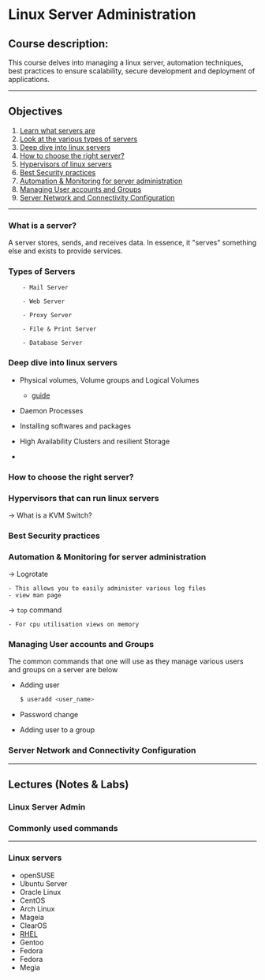 # Linux Server Administration 

## Course description:

This course delves into managing a linux server, automation techniques, best practices to ensure scalability, secure development and deployment of applications.

---

## Objectives

1. [Learn what servers are](#what-is-a-server)
2. [Look at the various types of servers](#types-of-servers)
3. [Deep dive into linux servers](#deep-dive-into-linux-servers)
4. [How to choose the right server?](#how-to-choose-the-right-server)
5. [Hypervisors of linux servers](#hypervisors-that-can-run-linux-servers)
6. [Best Security practices](#best-security-practices)
7. [Automation & Monitoring for server administration](#automation--monitoring-for-server-administration)
8. [Managing User accounts and Groups](#managing-user-accounts-and-groups)
9. [Server Network and Connectivity Configuration](#server-network-and-connectivity-configuration)

---
### What is a server?
A server stores, sends, and receives data. In essence, it "serves" something else and exists to provide services. 

### Types of Servers

        - Mail Server

        - Web Server

        - Proxy Server

        - File & Print Server

        - Database Server


### Deep dive into linux servers

- Physical volumes, Volume groups and Logical Volumes
    - [guide](https://web.mit.edu/rhel-doc/5/RHEL-5-manual/Cluster_Logical_Volume_Manager/)

- Daemon Processes
- Installing softwares and packages
- High Availability Clusters and resilient Storage
- 

### How to choose the right server?


### Hypervisors that can run linux servers

-> What is a KVM Switch?

### Best Security practices


### Automation & Monitoring for server administration

-> Logrotate 

    - This allows you to easily administer various log files  
    - view man page

-> `top` command 

    - For cpu utilisation views on memory 



### Managing User accounts and Groups

The common commands that one will use as they manage various users and groups on a server are below

- Adding user

    ```bash
    $ useradd <user_name>
    ```

- Password change

- Adding user to a group


### Server Network and Connectivity Configuration



---
## Lectures (Notes & Labs)

### Linux Server Admin

### Commonly used commands

---
### Linux servers

* openSUSE
* Ubuntu Server
* Oracle Linux
* CentOS
* Arch Linux
* Mageia
* ClearOS
* [RHEL](https://access.redhat.com/documentation/en-us/red_hat_enterprise_linux/7/html/system_administrators_guide/part-basic_system_configuration)
* Gentoo
* Fedora
* Fedora
* Megia

